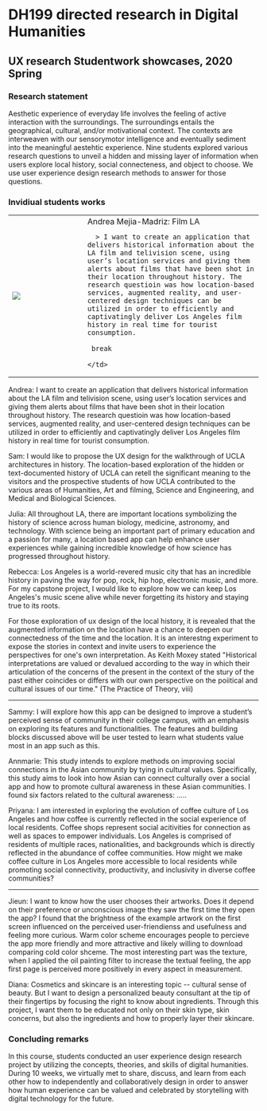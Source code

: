 # DH199 directed research in Digital Humanities 
## UX research Studentwork showcases, 2020 Spring

### Research statement

Aesthetic experience of everyday life involves the feeling of active interaction with the surroundings. The surroundings entails the geographical, cultural, and/or motivational context. The contexts are interweaven with our sensorymotor intelligence and eventually sediment into the meaningful aestehtic experience. Nine students explored various research questions to unveil a hidden and missing layer of information when users explore local history, social connecteness, and object to choose. We use user experience design research methods to answer for those questions.

### Invidiual students works

<table>
  <tr>
    <td width="30%"> <img src="https://ux-ui-design-lab.github.io/DH199/2020Spring/andrea-flim-3s.gif" >
    </td>
    <td width="70%">
      Andrea Mejia-Madriz: Film LA
      
      > I want to create an application that delivers historical information about the LA film and telivision scene, using user’s location services and giving them alerts about films that have been shot in their location throughout history. The research questioin was how location-based services, augmented reality, and user-centered design techniques can be utilized in order to efficiently and captivatingly deliver Los Angeles film history in real time for tourist consumption. 
     
     break 
     
    </td>
  </tr>
</table>

Andrea: I want to create an application that delivers historical information about the LA film and telivision scene, using user’s location services and giving them alerts about films that have been shot in their location throughout history. The research questioin was how location-based services, augmented reality, and user-centered design techniques can be utilized in order to efficiently and captivatingly deliver Los Angeles film history in real time for tourist consumption. 

Sam: I would like to propose the UX design for the walkthrough of UCLA architectures in history. The location-based exploration of the hidden or text-documented history of UCLA can retell the significant meaning to the visitors and the prospective students of how UCLA contributed to the various areas of Humanities, Art and filming, Science and Engineering, and Medical and Biological Sciences.

Julia: All throughout LA, there are important locations symbolizing the history of science across human biology, medicine, astronomy, and technology.  With science being an important part of primary education and a passion for many, a location based app can help enhance user experiences while gaining incredible knowledge of how science has progressed throughout history.

Rebecca: Los Angeles is a world-revered music city that has an incredible history in paving the way for pop, rock, hip hop, electronic music, and more. For my capstone project, I would like to explore how we can keep Los Angeles's music scene alive while never forgetting its history and staying true to its roots.

For those exploration of ux design of the local history, it is revealed that the augmented information on the location have a chance to deepen our connectedness of the time and the location. It is an interestng experiment to expose the stories in context and invite users to experience the perspectives for one's own interpretation. As Keith Moxey stated "Historical interpretations are valued or devalued according to the way in which their articulation of the concerns of the present in the context of the stury of the past either coincides or differs with our own perspective on the poiitical and cultural issues of our time." (The Practice of Theory, viii)

---

Sammy: I will explore how this app can be designed to improve a student’s perceived sense of community in their college campus, with an emphasis on exploring its features and functionalities. The features and building blocks discussed above will be user tested to learn what students value most in an app such as this. 

Annmarie: This study intends to explore methods on improving social connections in the Asian community by tying in cultural values. Specifically, this study aims to look into how Asian can connect culturally over a social app and how to promote cultural awareness in these Asian communities. I found six factors related to the cultural awareness: ..... 

Priyana: I am interested in exploring the evolution of coffee culture of Los Angeles and how coffee is currently reflected in the social experience of local residents. Coffee shops represent social acitivities for connection as well as spaces to empower individuals. Los Angeles is comprised of residents of multiple races, nationalities, and backgrounds which is directly reflected in the abundance of coffee communities. How might we make coffee culture in Los Angeles more accessible to local residents while promoting social connectivity, productivity, and inclusivity in diverse coffee communities?

---

Jieun: I want to know how the user chooses their artworks. Does it depend on their preference or unconscious image they saw the first time they open the app? I found that the brightness of the example artwork on the first screen influenced on the perceived user-friendienss and usefulness and feeling more curious. Warm color scheme encourages people to percieve the app more friendly and more attractive and likely willing to download comparing cold color shceme. The most interesting part was the texture, when I applied the oil painting filter to increase the textual feeling, the app first page is perceived more positively in every aspect in measurement. 

Diana: Cosmetics and skincare is an interesting topic -- cultural sense of beauty. But I want to design a personalized beauty consultant at the tip of their fingertips by focusing the right to know about ingredients. Through this project, I want them to be educated not only on their skin type, skin concerns, but also the ingredients and how to properly layer their skincare.


### Concluding remarks 

In this course, students conducted an user experience design research project by utilizing the concepts, theories, and skills of digital humanities. During 10 weeks, we virtually met to share, discuss, and learn from each other how to independently and collaboratively design in order to answer how human experience can be valued and celebrated by storytelling with digital technology for the future. 
